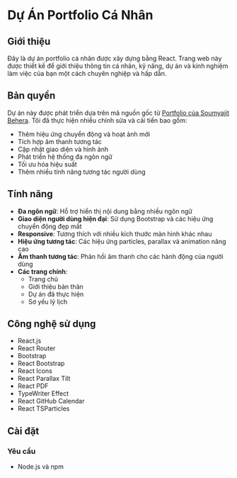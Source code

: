# Dự Án Portfolio Cá Nhân

## Giới thiệu
Đây là dự án portfolio cá nhân được xây dựng bằng React. Trang web này được thiết kế để giới thiệu thông tin cá nhân, kỹ năng, dự án và kinh nghiệm làm việc của bạn một cách chuyên nghiệp và hấp dẫn.

## Bản quyền
Dự án này được phát triển dựa trên mã nguồn gốc từ [Portfolio của Soumyajit Behera](https://github.com/soumyajit4419/Portfolio). Tôi đã thực hiện nhiều chỉnh sửa và cải tiến bao gồm:
- Thêm hiệu ứng chuyển động và hoạt ảnh mới
- Tích hợp âm thanh tương tác
- Cập nhật giao diện và hình ảnh
- Phát triển hệ thống đa ngôn ngữ
- Tối ưu hóa hiệu suất
- Thêm nhiều tính năng tương tác người dùng

## Tính năng
- **Đa ngôn ngữ**: Hỗ trợ hiển thị nội dung bằng nhiều ngôn ngữ
- **Giao diện người dùng hiện đại**: Sử dụng Bootstrap và các hiệu ứng chuyển động đẹp mắt
- **Responsive**: Tương thích với nhiều kích thước màn hình khác nhau
- **Hiệu ứng tương tác**: Các hiệu ứng particles, parallax và animation nâng cao
- **Âm thanh tương tác**: Phản hồi âm thanh cho các hành động của người dùng
- **Các trang chính**:
  - Trang chủ
  - Giới thiệu bản thân
  - Dự án đã thực hiện
  - Sơ yếu lý lịch

## Công nghệ sử dụng
- React.js
- React Router
- Bootstrap
- React Bootstrap
- React Icons
- React Parallax Tilt
- React PDF
- TypeWriter Effect
- React GitHub Calendar
- React TSParticles

## Cài đặt

### Yêu cầu
- Node.js và npm
